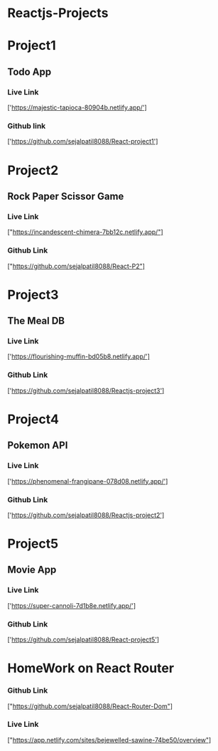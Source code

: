 # Reactjs-Projects

 # Project1
 ## Todo App 
 ### Live Link
 ['https://majestic-tapioca-80904b.netlify.app/']
 ### Github link
 ['https://github.com/sejalpatil8088/React-project1']
 
 # Project2
 ## Rock Paper Scissor Game
 ### Live Link
 ["https://incandescent-chimera-7bb12c.netlify.app/"]
 ### Github Link
 ["https://github.com/sejalpatil8088/React-P2"]
 
 # Project3
 ## The Meal DB
 ### Live Link
 ['https://flourishing-muffin-bd05b8.netlify.app/']
 ### Github Link
 ['https://github.com/sejalpatil8088/Reactjs-project3']
 
 # Project4
 ## Pokemon API
 ### Live Link
 ['https://phenomenal-frangipane-078d08.netlify.app/']
 ### Github Link
 ['https://github.com/sejalpatil8088/Reactjs-project2']
 
 # Project5
 ## Movie App
 ### Live Link 
 ['https://super-cannoli-7d1b8e.netlify.app/']
 ### Github Link 
 ['https://github.com/sejalpatil8088/React-project5']
 
 # HomeWork on React Router
 ### Github Link
 ["https://github.com/sejalpatil8088/React-Router-Dom"]
 ### Live Link
 ["https://app.netlify.com/sites/bejewelled-sawine-74be50/overview"]
 
